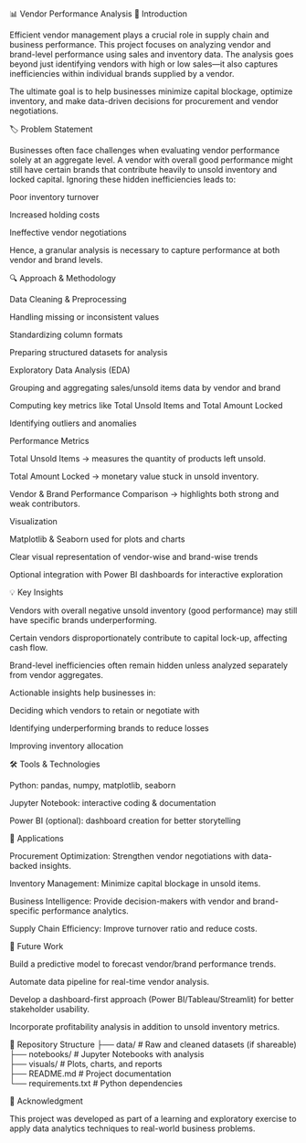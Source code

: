 📊 Vendor Performance Analysis
📌 Introduction

Efficient vendor management plays a crucial role in supply chain and business performance. This project focuses on analyzing vendor and brand-level performance using sales and inventory data. The analysis goes beyond just identifying vendors with high or low sales—it also captures inefficiencies within individual brands supplied by a vendor.

The ultimate goal is to help businesses minimize capital blockage, optimize inventory, and make data-driven decisions for procurement and vendor negotiations.

🏷️ Problem Statement

Businesses often face challenges when evaluating vendor performance solely at an aggregate level. A vendor with overall good performance might still have certain brands that contribute heavily to unsold inventory and locked capital. Ignoring these hidden inefficiencies leads to:

Poor inventory turnover

Increased holding costs

Ineffective vendor negotiations

Hence, a granular analysis is necessary to capture performance at both vendor and brand levels.

🔍 Approach & Methodology

Data Cleaning & Preprocessing

Handling missing or inconsistent values

Standardizing column formats

Preparing structured datasets for analysis

Exploratory Data Analysis (EDA)

Grouping and aggregating sales/unsold items data by vendor and brand

Computing key metrics like Total Unsold Items and Total Amount Locked

Identifying outliers and anomalies

Performance Metrics

Total Unsold Items → measures the quantity of products left unsold.

Total Amount Locked → monetary value stuck in unsold inventory.

Vendor & Brand Performance Comparison → highlights both strong and weak contributors.

Visualization

Matplotlib & Seaborn used for plots and charts

Clear visual representation of vendor-wise and brand-wise trends

Optional integration with Power BI dashboards for interactive exploration

💡 Key Insights

Vendors with overall negative unsold inventory (good performance) may still have specific brands underperforming.

Certain vendors disproportionately contribute to capital lock-up, affecting cash flow.

Brand-level inefficiencies often remain hidden unless analyzed separately from vendor aggregates.

Actionable insights help businesses in:

Deciding which vendors to retain or negotiate with

Identifying underperforming brands to reduce losses

Improving inventory allocation

🛠️ Tools & Technologies

Python: pandas, numpy, matplotlib, seaborn

Jupyter Notebook: interactive coding & documentation

Power BI (optional): dashboard creation for better storytelling

🚀 Applications

Procurement Optimization: Strengthen vendor negotiations with data-backed insights.

Inventory Management: Minimize capital blockage in unsold items.

Business Intelligence: Provide decision-makers with vendor and brand-specific performance analytics.

Supply Chain Efficiency: Improve turnover ratio and reduce costs.

📌 Future Work

Build a predictive model to forecast vendor/brand performance trends.

Automate data pipeline for real-time vendor analysis.

Develop a dashboard-first approach (Power BI/Tableau/Streamlit) for better stakeholder usability.

Incorporate profitability analysis in addition to unsold inventory metrics.

📂 Repository Structure
├── data/                # Raw and cleaned datasets (if shareable)  
├── notebooks/           # Jupyter Notebooks with analysis  
├── visuals/             # Plots, charts, and reports  
├── README.md            # Project documentation  
└── requirements.txt     # Python dependencies  

🙌 Acknowledgment

This project was developed as part of a learning and exploratory exercise to apply data analytics techniques to real-world business problems.
